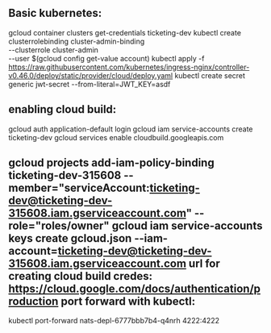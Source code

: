 Basic kubernetes:
-------------------
gcloud container clusters get-credentials ticketing-dev
kubectl create clusterrolebinding cluster-admin-binding \
  --clusterrole cluster-admin \
  --user $(gcloud config get-value account)
  kubectl apply -f https://raw.githubusercontent.com/kubernetes/ingress-nginx/controller-v0.46.0/deploy/static/provider/cloud/deploy.yaml 
kubectl create secret generic jwt-secret --from-literal=JWT_KEY=asdf

enabling cloud build:
---------------------
gcloud auth application-default login
gcloud iam service-accounts create ticketing-dev
gcloud services enable cloudbuild.googleapis.com

gcloud projects add-iam-policy-binding ticketing-dev-315608 --member="serviceAccount:ticketing-dev@ticketing-dev-315608.iam.gserviceaccount.com" --role="roles/owner"
gcloud iam service-accounts keys create gcloud.json --iam-account=ticketing-dev@ticketing-dev-315608.iam.gserviceaccount.com
url for creating cloud build credes: https://cloud.google.com/docs/authentication/production
port forward with kubectl:
----------------------------
kubectl port-forward nats-depl-6777bbb7b4-q4nrh  4222:4222
